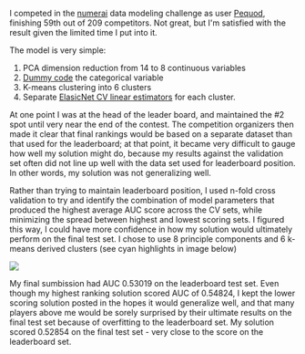 I competed in the [numerai](https://numer.ai/) data modeling challenge as user [Pequod](https://numer.ai/ai?pequod), finishing 59th out of 209 competitors.  Not great, but I'm satisfied with the result given the limited time I put into it.

The model is very simple:

1. PCA dimension reduction from 14 to 8 continuous variables
2. [Dummy code](http://www.psychstat.missouristate.edu/multibook/mlt08m.html) the categorical variable
3. K-means clustering into 6 clusters
4. Separate [ElasicNet CV linear estimators](http://scikit-learn.org/stable/modules/generated/sklearn.linear_model.ElasticNetCV.html) for each cluster.


At one point I was at the head of the leader board, and maintained the #2 spot until very near the end of the contest.  The competition organizers then made it clear that final rankings would be based on a separate dataset than that used for the leaderboard; at that point, it became very difficult to gauge how well my solution might do, because my results against the validation set often did not line up well with the data set used for leaderboard position.  In other words, my solution was not generalizing well.

Rather than trying to maintain leaderboard position, I used n-fold cross validation to try and identify the combination of model parameters that produced the highest average AUC score across the CV sets, while minimizing the spread between highest and lowest scoring sets.  I figured this way, I could have more confidence in how my solution would ultimately perform on the final test set.  I chose to use 8 principle components and 6 k-means derived clusters (see cyan highlights in image below)

![](data/PCs_vs_clusters.png)

My final sumbission had AUC 0.53019 on the leaderboard test set.  Even though my highest ranking solution scored AUC of 0.54824, I kept the lower scoring solution posted in the hopes it would generalize well, and that many players above me would be sorely surprised by their ultimate results on the final test set because of overfitting to the leaderboard set.  My solution scored 0.52854 on the final test set - very close to the score on the leaderboard set.

